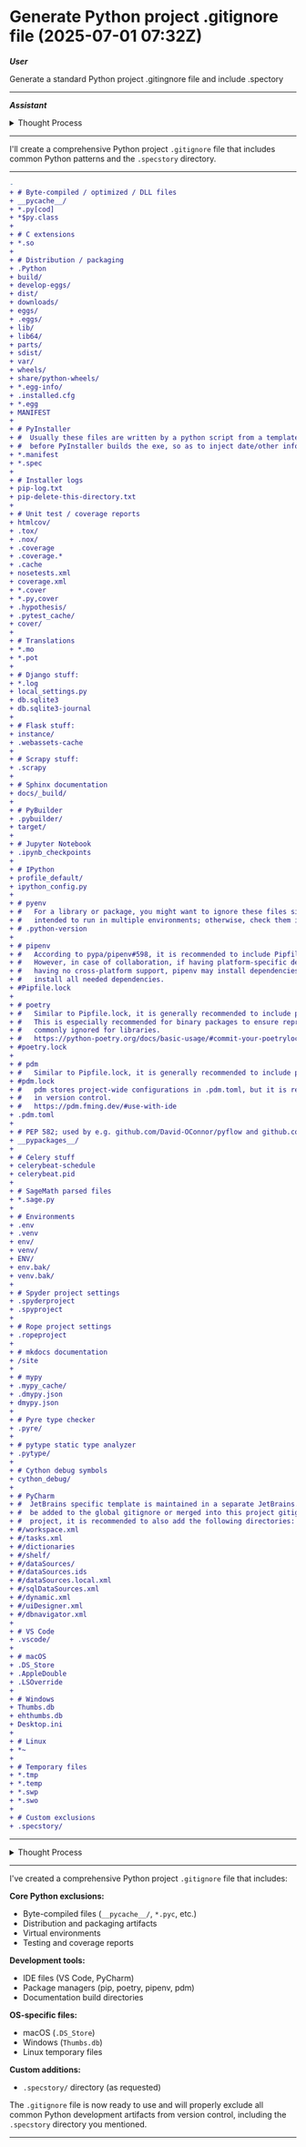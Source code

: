 <!-- Generated by SpecStory -->

# Generate Python project .gitignore file (2025-07-01 07:32Z)

_**User**_

Generate a standard Python project .gitingnore file and include .spectory

---

_**Assistant**_

<think><details><summary>Thought Process</summary>The user wants me to create a Python project .gitignore file and include `.spectory` (which they probably meant `.specstory` based on the git status showing `.specstory/` as an untracked file).

I need to create a comprehensive Python .gitignore file that includes common Python patterns and also add the .specstory directory.

Let me create a standard Python .gitignore file with common exclusions and add .specstory to it.</details></think>

---

I'll create a comprehensive Python project `.gitignore` file that includes common Python patterns and the `.specstory` directory.

---

```diff
- 
+ # Byte-compiled / optimized / DLL files
+ __pycache__/
+ *.py[cod]
+ *$py.class
+ 
+ # C extensions
+ *.so
+ 
+ # Distribution / packaging
+ .Python
+ build/
+ develop-eggs/
+ dist/
+ downloads/
+ eggs/
+ .eggs/
+ lib/
+ lib64/
+ parts/
+ sdist/
+ var/
+ wheels/
+ share/python-wheels/
+ *.egg-info/
+ .installed.cfg
+ *.egg
+ MANIFEST
+ 
+ # PyInstaller
+ #  Usually these files are written by a python script from a template
+ #  before PyInstaller builds the exe, so as to inject date/other infos into it.
+ *.manifest
+ *.spec
+ 
+ # Installer logs
+ pip-log.txt
+ pip-delete-this-directory.txt
+ 
+ # Unit test / coverage reports
+ htmlcov/
+ .tox/
+ .nox/
+ .coverage
+ .coverage.*
+ .cache
+ nosetests.xml
+ coverage.xml
+ *.cover
+ *.py,cover
+ .hypothesis/
+ .pytest_cache/
+ cover/
+ 
+ # Translations
+ *.mo
+ *.pot
+ 
+ # Django stuff:
+ *.log
+ local_settings.py
+ db.sqlite3
+ db.sqlite3-journal
+ 
+ # Flask stuff:
+ instance/
+ .webassets-cache
+ 
+ # Scrapy stuff:
+ .scrapy
+ 
+ # Sphinx documentation
+ docs/_build/
+ 
+ # PyBuilder
+ .pybuilder/
+ target/
+ 
+ # Jupyter Notebook
+ .ipynb_checkpoints
+ 
+ # IPython
+ profile_default/
+ ipython_config.py
+ 
+ # pyenv
+ #   For a library or package, you might want to ignore these files since the code is
+ #   intended to run in multiple environments; otherwise, check them in:
+ # .python-version
+ 
+ # pipenv
+ #   According to pypa/pipenv#598, it is recommended to include Pipfile.lock in version control.
+ #   However, in case of collaboration, if having platform-specific dependencies or dependencies
+ #   having no cross-platform support, pipenv may install dependencies that don't work, or not
+ #   install all needed dependencies.
+ #Pipfile.lock
+ 
+ # poetry
+ #   Similar to Pipfile.lock, it is generally recommended to include poetry.lock in version control.
+ #   This is especially recommended for binary packages to ensure reproducibility, and is more
+ #   commonly ignored for libraries.
+ #   https://python-poetry.org/docs/basic-usage/#commit-your-poetrylock-file-to-version-control
+ #poetry.lock
+ 
+ # pdm
+ #   Similar to Pipfile.lock, it is generally recommended to include pdm.lock in version control.
+ #pdm.lock
+ #   pdm stores project-wide configurations in .pdm.toml, but it is recommended to not include it
+ #   in version control.
+ #   https://pdm.fming.dev/#use-with-ide
+ .pdm.toml
+ 
+ # PEP 582; used by e.g. github.com/David-OConnor/pyflow and github.com/pdm-project/pdm
+ __pypackages__/
+ 
+ # Celery stuff
+ celerybeat-schedule
+ celerybeat.pid
+ 
+ # SageMath parsed files
+ *.sage.py
+ 
+ # Environments
+ .env
+ .venv
+ env/
+ venv/
+ ENV/
+ env.bak/
+ venv.bak/
+ 
+ # Spyder project settings
+ .spyderproject
+ .spyproject
+ 
+ # Rope project settings
+ .ropeproject
+ 
+ # mkdocs documentation
+ /site
+ 
+ # mypy
+ .mypy_cache/
+ .dmypy.json
+ dmypy.json
+ 
+ # Pyre type checker
+ .pyre/
+ 
+ # pytype static type analyzer
+ .pytype/
+ 
+ # Cython debug symbols
+ cython_debug/
+ 
+ # PyCharm
+ #  JetBrains specific template is maintained in a separate JetBrains.gitignore that can
+ #  be added to the global gitignore or merged into this project gitignore.  For a PyCharm
+ #  project, it is recommended to also add the following directories:
+ #/workspace.xml
+ #/tasks.xml
+ #/dictionaries
+ #/shelf/
+ #/dataSources/
+ #/dataSources.ids
+ #/dataSources.local.xml
+ #/sqlDataSources.xml
+ #/dynamic.xml
+ #/uiDesigner.xml
+ #/dbnavigator.xml
+ 
+ # VS Code
+ .vscode/
+ 
+ # macOS
+ .DS_Store
+ .AppleDouble
+ .LSOverride
+ 
+ # Windows
+ Thumbs.db
+ ehthumbs.db
+ Desktop.ini
+ 
+ # Linux
+ *~
+ 
+ # Temporary files
+ *.tmp
+ *.temp
+ *.swp
+ *.swo
+ 
+ # Custom exclusions
+ .specstory/ 
```

---

<think><details><summary>Thought Process</summary>Perfect! I've successfully created a comprehensive Python .gitignore file that includes:

1. Standard Python exclusions like __pycache__, *.pyc files, build artifacts
2. Virtual environment directories
3. IDE-specific files (VS Code, PyCharm)
4. OS-specific files (macOS .DS_Store, Windows Thumbs.db, Linux temporary files)
5. Testing and coverage reports
6. Package management files
7. Documentation build directories
8. And most importantly, the `.specstory/` directory that the user specifically requested

The file covers all the common patterns that should be ignored in a Python project. The user can now use this .gitignore file to properly exclude unwanted files from version control.</details></think>

---

I've created a comprehensive Python project `.gitignore` file that includes:

**Core Python exclusions:**
- Byte-compiled files (`__pycache__/`, `*.pyc`, etc.)
- Distribution and packaging artifacts
- Virtual environments
- Testing and coverage reports

**Development tools:**
- IDE files (VS Code, PyCharm)
- Package managers (pip, poetry, pipenv, pdm)
- Documentation build directories

**OS-specific files:**
- macOS (`.DS_Store`)
- Windows (`Thumbs.db`) 
- Linux temporary files

**Custom additions:**
- `.specstory/` directory (as requested)

The `.gitignore` file is now ready to use and will properly exclude all common Python development artifacts from version control, including the `.specstory` directory you mentioned.

---

